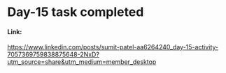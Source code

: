 # Day-15 task completed

#### Link: 

https://www.linkedin.com/posts/sumit-patel-aa6264240_day-15-activity-7057369759838875648-2NxD?utm_source=share&utm_medium=member_desktop
